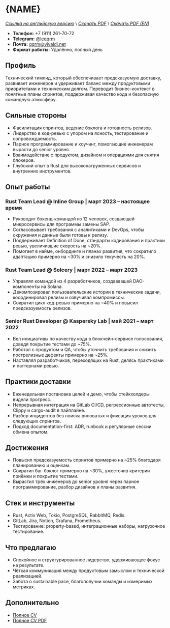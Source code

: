 # {NAME}
*[Ссылка на английскую версию](../en/CV_TL.MD)* \\
*[Скачать PDF](https://qqrm.github.io/CV/Belyakov_tl_ru.pdf)* \\
*[Скачать PDF (EN)](https://qqrm.github.io/CV/Belyakov_tl_en.pdf)*

- **Телефон:** +7 (911) 261-70-72
- **Telegram:** [@leqqrm](https://t.me/leqqrm)
- **Почта:** [qqrm@vivaldi.net](mailto:qqrm@vivaldi.net)
- **Формат работы:** Удалённо, полный день

## Профиль
Технический тимлид, который обеспечивает предсказуемую доставку, развивает инженеров и удерживает баланс между продуктовыми приоритетами и техническим долгом. Переводит бизнес-контекст в понятные планы спринтов, поддерживая качество кода и безопасную командную атмосферу.

## Сильные стороны
- Фасилитация спринтов, ведение бэклога и готовность релизов.
- Лидерство в код-ревью с упором на ясность, тестирование и сопровождаемость.
- Парное программирование и коучинг, помогающие инженерам вырасти до senior уровня.
- Взаимодействие с продуктом, дизайном и операциями для снятия блокеров.
- Глубокий опыт в Rust для высоконагруженных сервисов и внутренних инструментов.

## Опыт работы

### Rust Team Lead @ Inline Group | март 2023 – настоящее время
- Руководит бэкенд-командой из 12 человек, создающей микросервисы для программы замены SAP.
- Согласовывает требования с аналитиками и DevOps, чтобы окружения и данные были готовы к релизу.
- Поддерживает Definition of Done, стандарты кодирования и практики ревью, увеличившие скорость на ~20%.
- Помогает в найме, онбординге и планах развития, что сократило адаптацию примерно на ~30% и снизило текучесть на 20%.

### Rust Team Lead @ Solcery | март 2022 – март 2023
- Управлял командой из 4 разработчиков, создававшей DAO-компоненты на Solana.
- Декомпозировал пользовательские истории в технические задачи, координировал релизы и озвучивал компромиссы.
- Сократил цикл код-ревью примерно на ~40% и повысил предсказуемость релизов.

### Senior Rust Developer @ Kaspersky Lab | май 2021 – март 2022
- Вел инициативы по качеству кода в блокчейн-сервисе голосования, доведя покрытие тестами до ~75%.
- Работал с продуктом и QA, чтобы уточнить требования и снизить пострелизные дефекты примерно на ~25%.
- Наставлял разработчиков, переходящих на Rust, делясь практиками и паттернами ревью.

## Практики доставки
- Еженедельная постановка целей и демо, чтобы стейкхолдеры видели прогресс.
- Непрерывная интеграция на GitLab CI/CD, регрессионные автотесты, Clippy и cargo-audit в пайплайне.
- Разбор инцидентов без поиска виноватых и фиксация уроков для следующих спринтов.
- Подход documentation-first: ADR, runbook и регулярные сессии обмена опытом.

## Достижения
- Повысил предсказуемость спринтов примерно на ~25% благодаря планированию и оценкам.
- Сократил баг-бэклог примерно на ~30%, ужесточив критерии приёмки и покрытие тестами.
- Вырастил трёх инженеров до senior уровня через парное программирование, разбор дизайнов и планы развития.

## Стек и инструменты
- Rust, Actix Web, Tokio, PostgreSQL, RabbitMQ, Redis.
- GitLab, Jira, Notion, Grafana, Prometheus.
- Тестирование: property-based, интеграционные наборы, нагрузочное тестирование.

## Что предлагаю
- Спокойное и структурированное лидерство, удерживающее фокус на результате.
- Чёткая коммуникация между продуктовым замыслом и технической реализацией.
- Забота о sustainable pace, благополучии команды и измеримых метриках.

## Дополнительно
- [Полное CV](https://qqrm.github.io/CV/)
- [Полное CV PDF](https://qqrm.github.io/CV/Belyakov_ru.pdf)
